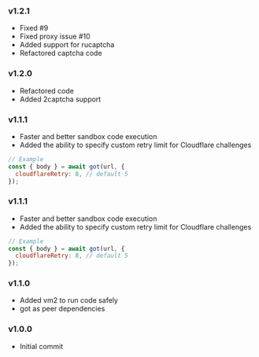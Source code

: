 ### v1.2.1

- Fixed #9
- Fixed proxy issue #10
- Added support for rucaptcha
- Refactored captcha code

### v1.2.0

- Refactored code
- Added 2captcha support

### v1.1.1

- Faster and better sandbox code execution
- Added the ability to specify custom retry limit for Cloudflare challenges

```js
// Example
const { body } = await got(url, {
  cloudflareRetry: 8, // default 5
});
```

### v1.1.1

- Faster and better sandbox code execution
- Added the ability to specify custom retry limit for Cloudflare challenges

```js
// Example
const { body } = await got(url, {
  cloudflareRetry: 8, // default 5
});
```

### v1.1.0

- Added vm2 to run code safely
- got as peer dependencies

### v1.0.0

- Initial commit
